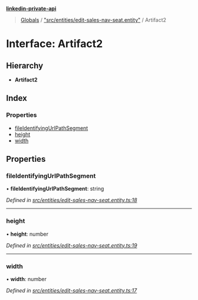 **[linkedin-private-api](../README.md)**

> [Globals](../globals.md) / ["src/entities/edit-sales-nav-seat.entity"](../modules/_src_entities_edit_sales_nav_seat_entity_.md) / Artifact2

# Interface: Artifact2

## Hierarchy

* **Artifact2**

## Index

### Properties

* [fileIdentifyingUrlPathSegment](_src_entities_edit_sales_nav_seat_entity_.artifact2.md#fileidentifyingurlpathsegment)
* [height](_src_entities_edit_sales_nav_seat_entity_.artifact2.md#height)
* [width](_src_entities_edit_sales_nav_seat_entity_.artifact2.md#width)

## Properties

### fileIdentifyingUrlPathSegment

•  **fileIdentifyingUrlPathSegment**: string

*Defined in [src/entities/edit-sales-nav-seat.entity.ts:18](https://github.com/cosiall/linkedin-private-api/blob/7ebb094/src/entities/edit-sales-nav-seat.entity.ts#L18)*

___

### height

•  **height**: number

*Defined in [src/entities/edit-sales-nav-seat.entity.ts:19](https://github.com/cosiall/linkedin-private-api/blob/7ebb094/src/entities/edit-sales-nav-seat.entity.ts#L19)*

___

### width

•  **width**: number

*Defined in [src/entities/edit-sales-nav-seat.entity.ts:17](https://github.com/cosiall/linkedin-private-api/blob/7ebb094/src/entities/edit-sales-nav-seat.entity.ts#L17)*
